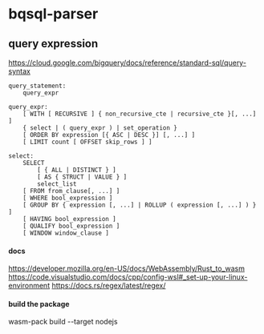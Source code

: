 # bqsql-parser

## query expression

https://cloud.google.com/bigquery/docs/reference/standard-sql/query-syntax
```
query_statement:
    query_expr

query_expr:
    [ WITH [ RECURSIVE ] { non_recursive_cte | recursive_cte }[, ...] ]
    { select | ( query_expr ) | set_operation }
    [ ORDER BY expression [{ ASC | DESC }] [, ...] ]
    [ LIMIT count [ OFFSET skip_rows ] ]

select:
    SELECT
        [ { ALL | DISTINCT } ]
        [ AS { STRUCT | VALUE } ]
        select_list
    [ FROM from_clause[, ...] ]
    [ WHERE bool_expression ]
    [ GROUP BY { expression [, ...] | ROLLUP ( expression [, ...] ) } ]
    [ HAVING bool_expression ]
    [ QUALIFY bool_expression ]
    [ WINDOW window_clause ]
```

#### docs
https://developer.mozilla.org/en-US/docs/WebAssembly/Rust_to_wasm
https://code.visualstudio.com/docs/cpp/config-wsl#_set-up-your-linux-environment
https://docs.rs/regex/latest/regex/

#### build the package
 wasm-pack build --target nodejs
